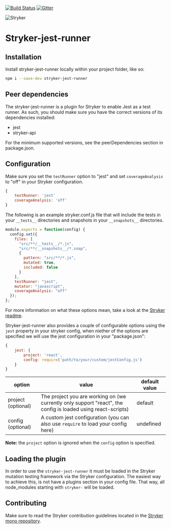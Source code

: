[![Build Status](https://travis-ci.org/stryker-mutator/stryker-jest-runner.svg?branch=master)](https://travis-ci.org/stryker-mutator/stryker-jest-runner)
[![Gitter](https://badges.gitter.im/stryker-mutator/stryker.svg)](https://gitter.im/stryker-mutator/stryker?utm_source=badge&utm_medium=badge&utm_campaign=pr-badge)

![Stryker](https://github.com/stryker-mutator/stryker/raw/master/stryker-80x80.png)

# Stryker-jest-runner

## Installation
Install stryker-jest-runner locally within your project folder, like so:

```bash
npm i --save-dev stryker-jest-runner
```

## Peer dependencies
The stryker-jest-runner is a plugin for Stryker to enable Jest as a test runner. As such, you should make sure you have the correct versions of its dependencies installed:

- jest
- stryker-api

For the minimum supported versions, see the peerDependencies section in package.json.

## Configuration
Make sure you set the `testRunner` option to "jest" and set `coverageAnalysis` to "off" in your Stryker configuration.

```javascript
{
    testRunner: 'jest'
    coverageAnalysis: 'off'
}
```

The following is an example stryker.conf.js file that will include the tests in your `__tests__` directories and snapshots in your `__snapshots__` directories.

```javascript
module.exports = function(config) {
  config.set({
    files: [
      "src/**/__tests__/*.js",
      "src/**/__snapshots__/*.snap",
      {
        pattern: "src/**/*.js",
        mutated: true,
        included: false
      }
    ],
    testRunner: "jest",
    mutator: "javascript",
    coverageAnalysis: "off"
  });
};
```

For more information on what these options mean, take a look at the [Stryker readme](https://github.com/stryker-mutator/stryker/tree/master/packages/stryker#readme).

Stryker-jest-runner also provides a couple of configurable options using the `jest` property in your stryker config, when niether of the options are specified we will use the jest configuration in your "package.json":

```javascript
{
    jest: {
        project: 'react',
        config: require('path/to/your/custom/jestConfig.js')
    }
}
```

| option | value | default value |
|----|----|----|
| project (optional) | The project you are working on (we currently only support "react", the config is loaded using react-scripts) | default |
| config (optional) | A custom jest configuration (you can also use `require` to load your config here) | undefined |

**Note:** the `project` option is ignored when the `config` option is specified.

## Loading the plugin
In order to use the `stryker-jest-runner` it must be loaded in the Stryker mutation testing framework via the Stryker configuration. The easiest way to achieve this, is not have a plugins section in your config file. That way, all node_modules starting with `stryker-` will be loaded.

## Contributing
Make sure to read the Stryker contribution guidelines located in the [Stryker mono repository](https://github.com/stryker-mutator/stryker/blob/master/CONTRIBUTING.md).
